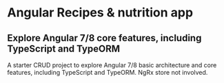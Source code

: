 # Angular Recipes & nutrition app

## Explore Angular 7/8 core features, including TypeScript and TypeORM

A starter CRUD project to explore Angular 7/8 basic architecture and core features, including TypeScript and TypeORM. NgRx store not involved.

